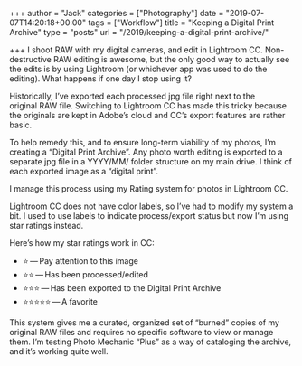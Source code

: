 +++
author = "Jack"
categories = ["Photography"]
date = "2019-07-07T14:20:18+00:00"
tags = ["Workflow"]
title = "Keeping a Digital Print Archive"
type = "posts"
url = "/2019/keeping-a-digital-print-archive/"

+++
I shoot&nbsp;RAW&nbsp;with my digital cameras, and edit in Lightroom&nbsp;CC. Non-destructive&nbsp;RAW&nbsp;editing is awesome, but the only good way to actually see the edits is by using Lightroom (or whichever app was used to do the editing). What happens if one day I stop using it?

Historically, I’ve exported each processed jpg file right next to the original&nbsp;RAW&nbsp;file. Switching to Lightroom&nbsp;CC&nbsp;has made this tricky because the originals are kept in Adobe’s cloud and&nbsp;CC’s export features are rather basic.

To help remedy this, and to ensure long-term viability of my photos, I’m creating a&nbsp;“Digital Print Archive”. Any photo worth editing is exported to a separate jpg file in a YYYY/MM/ folder structure on my main drive. I think of each exported image as a&nbsp;“digital print”.&nbsp;

I manage this process using my Rating system for photos in Lightroom&nbsp;CC.

Lightroom&nbsp;CC&nbsp;does not have color labels, so I’ve had to modify my system a bit. I used to use labels to indicate process/export status but now I’m using star ratings instead.

Here’s how my star ratings work in&nbsp;CC:

  * ⭐ — Pay attention to this image
  * ⭐⭐ — Has been processed/edited
  * ⭐⭐⭐ — Has been exported to the Digital Print Archive
  * ⭐⭐⭐⭐⭐ — A favorite

This system gives me a curated, organized set of&nbsp;“burned” copies of my original&nbsp;RAW&nbsp;files and requires no specific software to view or manage them. I’m testing Photo Mechanic&nbsp;“Plus” as a way of cataloging the archive, and it’s working quite well.